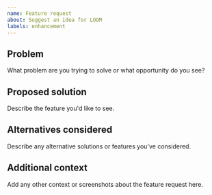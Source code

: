 ```yaml
---
name: Feature request
about: Suggest an idea for LOOM
labels: enhancement
---
```


## Problem
What problem are you trying to solve or what opportunity do you see?

## Proposed solution
Describe the feature you'd like to see.

## Alternatives considered
Describe any alternative solutions or features you've considered.

## Additional context
Add any other context or screenshots about the feature request here.
